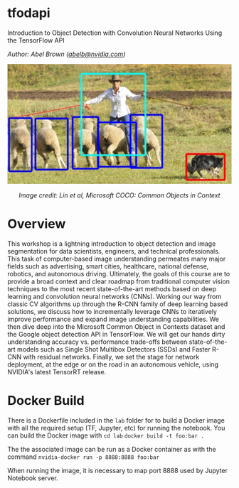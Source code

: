 # tfodapi

Introduction to Object Detection with Convolution Neural Networks Using the TensorFlow API

*Author: Abel Brown (abelb@nvidia.com)*

<img src="lab/sheep.png" alt="Drawing" style="width: 600px;"/>

*<p align="center">Image credit: Lin et al, Microsoft COCO: Common Objects in Context</p>*

# Overview
  This workshop is a lightning introduction to object detection and image segmentation for data scientists, engineers, and technical professionals.  This task of computer-based image understanding permeates many major fields such as advertising, smart cities, healthcare, national defense, robotics, and autonomous driving.  Ultimately, the goals of this course are to provide a broad context and clear roadmap from traditional computer vision techniques to the most recent state-of-the-art methods based on deep learning and convolution neural networks (CNNs).   Working our way from classic CV algorithms up through the R-CNN family of deep learning based solutions, we discuss how to incrementally leverage CNNs to iteratively improve performance and expand image understanding capabilities.  We then dive deep into the Microsoft Common Object in Contexts dataset and the Google object detection API in TensorFlow.  We will get our hands dirty understanding accuracy vs. performance trade-offs between state-of-the-art models such as Single Shot Multibox Detectors (SSDs) and Faster R-CNN with residual networks.  Finally, we set the stage for network deployment, at the edge or on the road in an autonomous vehicle, using NVIDIA's latest TensorRT release.

# Docker Build
  There is a Dockerfile included in the `lab` folder for to build a Docker image with all the required setup (TF, Jupyter, etc) for running the notebook.  You can build the Docker image with
      `cd lab`
      `docker build -t foo:bar .`

  The the associated image can be run as a Docker container as with the command
      `nvidia-docker run -p 8888:8888 foo:bar`

  When running the image, it is necessary to map port 8888 used by Jupyter Notebook server.
